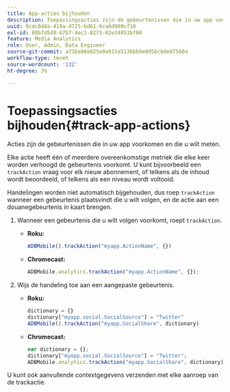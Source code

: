 ```yaml
---
title: App-acties bijhouden
description: Toepassingsacties zijn de gebeurtenissen die in uw app voorkomen en die u wilt meten.
uuid: 9cdc048a-419a-4725-bd61-6ca6d909cf10
exl-id: 88b7d540-67b7-4ec1-8273-02e34853bf60
feature: Media Analytics
role: User, Admin, Data Engineer
source-git-commit: a73ba98e025e0a915a5136bb9e0d5bcbde875b0a
workflow-type: tm+mt
source-wordcount: '132'
ht-degree: 3%

---
```


# Toepassingsacties bijhouden{#track-app-actions}

Acties zijn de gebeurtenissen die in uw app voorkomen en die u wilt meten.

Elke actie heeft één of meerdere overeenkomstige metriek die elke keer worden verhoogd de gebeurtenis voorkomt. U kunt bijvoorbeeld een `trackAction` vraag voor elk nieuw abonnement, of telkens als de inhoud wordt beoordeeld, of telkens als een niveau wordt voltooid.

Handelingen worden niet automatisch bijgehouden, dus roep `trackAction` wanneer een gebeurtenis plaatsvindt die u wilt volgen, en de actie aan een douanegebeurtenis in kaart brengen.

1. Wanneer een gebeurtenis die u wilt volgen voorkomt, roept `trackAction`.

   * **Roku:**

      ```js
      ADBMobile().trackAction("myapp.ActionName", {})
      ```

   * **Chromecast:**

      ```js
      ADBMobile.analytics.trackAction("myapp.ActionName", {});
      ```

1. Wijs de handeling toe aan een aangepaste gebeurtenis.

   * **Roku:**

      ```js
      dictionary = {} 
      dictionary["myapp.social.SocialSource"] = "Twitter"  
      ADBMobile().trackAction("myapp.SocialShare", dictionary)
      ```

   * **Chromecast:**

      ```js
      var dictionary = {}; 
      dictionary["myapp.social.SocialSource"] = "Twitter"; 
      ADBMobile.analytics.trackAction("myapp.SocialShare", dictionary);
      ```

U kunt ook aanvullende contextgegevens verzenden met elke aanroep van de trackactie.
